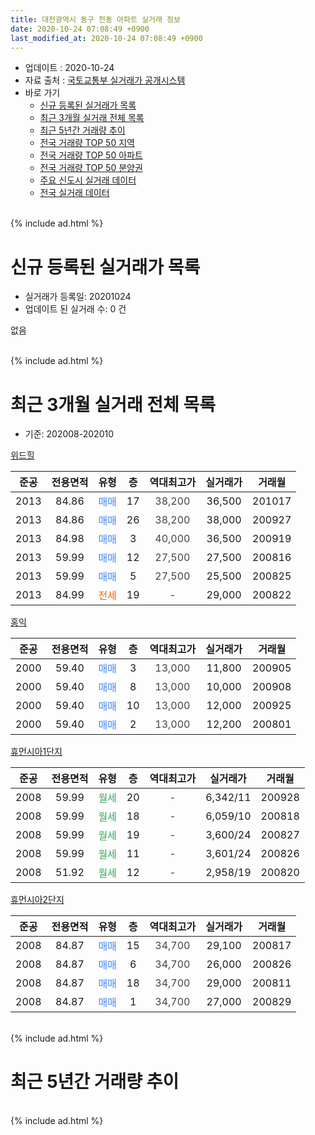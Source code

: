 ```yaml
---
title: 대전광역시 동구 천동 아파트 실거래 정보
date: 2020-10-24 07:08:49 +0900
last_modified_at: 2020-10-24 07:08:49 +0900
---
```


* 업데이트 : 2020-10-24
* 자료 출처 : [국토교통부 실거래가 공개시스템](http://rt.molit.go.kr)
* 바로 가기
    * [신규 등록된 실거래가 목록](#신규-등록된-실거래가-목록)
    * [최근 3개월 실거래 전체 목록](#최근-3개월-실거래-전체-목록)
    * [최근 5년간 거래량 추이](#최근-5년간-거래량-추이)
    * [전국 거래량 TOP 50 지역](https://inasie.github.io/apt-trade-info/최근-3개월-전국에서-가장-거래가-많이-발생한-지역)
    * [전국 거래량 TOP 50 아파트](https://inasie.github.io/apt-trade-info/최근-3개월-전국에서-가장-거래가-많이-발생한-아파트)
    * [전국 거래량 TOP 50 분양권](https://inasie.github.io/apt-trade-info/최근-3개월-전국에서-가장-거래가-많이-발생한-분양권)
    * [주요 신도시 실거래 데이터](https://inasie.github.io/apt-trade-info/주요-신도시)
    * [전국 실거래 데이터](https://inasie.github.io/apt-trade-info/전국)
<br>
{% include ad.html %}
<br>

# 신규 등록된 실거래가 목록
* 실거래가 등록일: 20201024
* 업데이트 된 실거래 수: 0 건

없음

<br>
{% include ad.html %}
<br>

# 최근 3개월 실거래 전체 목록
* 기준: 202008-202010


[위드힐](https://search.naver.com/search.naver?query=%EB%8C%80%EC%A0%84%EA%B4%91%EC%97%AD%EC%8B%9C+%EB%8F%99%EA%B5%AC+%EC%B2%9C%EB%8F%99+%EC%9C%84%EB%93%9C%ED%9E%90)

|준공|전용면적|유형|층|역대최고가|실거래가|거래월|
|:---:|:---:|:---:|:---:|:---:|:---:|:---:|
|2013|84.86|<span style="color:#4285f3">매매</span>|17|<span style="color:#444444">38,200</span>|36,500|201017|
|2013|84.86|<span style="color:#4285f3">매매</span>|26|<span style="color:#444444">38,200</span>|38,000|200927|
|2013|84.98|<span style="color:#4285f3">매매</span>|3|<span style="color:#444444">40,000</span>|36,500|200919|
|2013|59.99|<span style="color:#4285f3">매매</span>|12|<span style="color:#444444">27,500</span>|27,500|200816|
|2013|59.99|<span style="color:#4285f3">매매</span>|5|<span style="color:#444444">27,500</span>|25,500|200825|
|2013|84.99|<span style="color:#ff5a00">전세</span>|19|<span style="color:#444444">-</span>|29,000|200822|

[홍익](https://search.naver.com/search.naver?query=%EB%8C%80%EC%A0%84%EA%B4%91%EC%97%AD%EC%8B%9C+%EB%8F%99%EA%B5%AC+%EC%B2%9C%EB%8F%99+%ED%99%8D%EC%9D%B5)

|준공|전용면적|유형|층|역대최고가|실거래가|거래월|
|:---:|:---:|:---:|:---:|:---:|:---:|:---:|
|2000|59.40|<span style="color:#4285f3">매매</span>|3|<span style="color:#444444">13,000</span>|11,800|200905|
|2000|59.40|<span style="color:#4285f3">매매</span>|8|<span style="color:#444444">13,000</span>|10,000|200908|
|2000|59.40|<span style="color:#4285f3">매매</span>|10|<span style="color:#444444">13,000</span>|12,000|200925|
|2000|59.40|<span style="color:#4285f3">매매</span>|2|<span style="color:#444444">13,000</span>|12,200|200801|

[휴먼시아1단지](https://search.naver.com/search.naver?query=%EB%8C%80%EC%A0%84%EA%B4%91%EC%97%AD%EC%8B%9C+%EB%8F%99%EA%B5%AC+%EC%B2%9C%EB%8F%99+%ED%9C%B4%EB%A8%BC%EC%8B%9C%EC%95%841%EB%8B%A8%EC%A7%80)

|준공|전용면적|유형|층|역대최고가|실거래가|거래월|
|:---:|:---:|:---:|:---:|:---:|:---:|:---:|
|2008|59.99|<span style="color:#34a853">월세</span>|20|<span style="color:#444444">-</span>|6,342/11|200928|
|2008|59.99|<span style="color:#34a853">월세</span>|18|<span style="color:#444444">-</span>|6,059/10|200818|
|2008|59.99|<span style="color:#34a853">월세</span>|19|<span style="color:#444444">-</span>|3,600/24|200827|
|2008|59.99|<span style="color:#34a853">월세</span>|11|<span style="color:#444444">-</span>|3,601/24|200826|
|2008|51.92|<span style="color:#34a853">월세</span>|12|<span style="color:#444444">-</span>|2,958/19|200820|

[휴먼시아2단지](https://search.naver.com/search.naver?query=%EB%8C%80%EC%A0%84%EA%B4%91%EC%97%AD%EC%8B%9C+%EB%8F%99%EA%B5%AC+%EC%B2%9C%EB%8F%99+%ED%9C%B4%EB%A8%BC%EC%8B%9C%EC%95%842%EB%8B%A8%EC%A7%80)

|준공|전용면적|유형|층|역대최고가|실거래가|거래월|
|:---:|:---:|:---:|:---:|:---:|:---:|:---:|
|2008|84.87|<span style="color:#4285f3">매매</span>|15|<span style="color:#444444">34,700</span>|29,100|200817|
|2008|84.87|<span style="color:#4285f3">매매</span>|6|<span style="color:#444444">34,700</span>|26,000|200826|
|2008|84.87|<span style="color:#4285f3">매매</span>|18|<span style="color:#444444">34,700</span>|29,000|200811|
|2008|84.87|<span style="color:#4285f3">매매</span>|1|<span style="color:#444444">34,700</span>|27,000|200829|


<br>
{% include ad.html %}
<br>

# 최근 5년간 거래량 추이


<div style="width:100%;">
    <canvas id="deal_progress" height="200"></canvas>
</div>

<script>
new Chart(document.getElementById("deal_progress"), {
    type: 'line',
    data: {
        labels: ['201510','201511','201512','201601','201602','201603','201604','201605','201606','201607','201608','201609','201610','201611','201612','201701','201702','201703','201704','201705','201706','201707','201708','201709','201710','201711','201712','201801','201802','201803','201804','201805','201806','201807','201808','201809','201810','201811','201812','201901','201902','201903','201904','201905','201906','201907','201908','201909','201910','201911','201912','202001','202002','202003','202004','202005','202006','202007','202008','202009','202010'],
        datasets: [{
            label: '매매',
            pointRadius: 1,
            data: [17, 9, 3, 7, 18, 10, 15, 7, 12, 14, 12, 10, 15, 17, 10, 7, 6, 13, 15, 12, 14, 12, 13, 4, 12, 7, 10, 8, 7, 16, 8, 5, 6, 9, 5, 7, 10, 2, 4, 10, 11, 10, 12, 9, 6, 29, 42, 19, 29, 27, 23, 9, 19, 8, 8, 20, 25, 4, 7, 5, 1],
            borderColor: "rgba(255, 201, 14, 1)",
            backgroundColor: "rgba(255, 201, 14, 0.5)",
            fill: false,
            lineTension: 0
        },{
            label: '전월세',
            pointRadius: 1,
            data: [14, 8, 20, 9, 9, 10, 11, 10, 5, 7, 13, 10, 11, 19, 28, 16, 16, 4, 4, 10, 9, 8, 14, 11, 9, 8, 10, 10, 8, 10, 9, 9, 6, 8, 4, 7, 11, 8, 23, 12, 15, 7, 9, 10, 6, 8, 9, 13, 10, 14, 11, 11, 13, 10, 8, 10, 15, 13, 5, 1, 0],
            borderColor: "rgba(0, 141, 185, 1)",
            backgroundColor: "rgba(0, 141, 185, 0.5)",
            fill: false,
            lineTension: 0
        }
        ]
    },
    options: {
        responsive: true,
        title: {
            display: false
        },
        tooltips: {
            mode: 'index',
            intersect: false
        },
        hover: {
            mode: 'nearest',
            intersect: true
        },
        scales: {
            xAxes: [{
                display: true,
                scaleLabel: {
                    display: true,
                    labelString: '년/월'
                }
            }],
            yAxes: [{
                display: true,
                ticks: {
                    suggestedMin: 0,
                },
                scaleLabel: {
                    display: true,
                    labelString: '실거래 수'
                }
            }]
        }
    }
});

</script>


<br>
{% include ad.html %}
<br>

